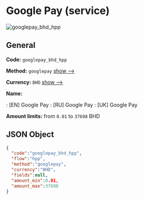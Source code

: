 
# Google Pay (service) 
![googlepay_bhd_hpp](https://static.openfintech.io/payment_methods/googlepay_bhd_hpp/logo.svg?w=400&c=v0.59.26#w200)  

## General 
 
**Code:** `googlepay_bhd_hpp` 
 
**Method:** `googlepay` 
 [show -->](/payment-methods/googlepay/) 
 
**Currency:** `BHD` [show -->](/currencies/BHD/) 
 
**Name:** 
 
:	[EN] Google Pay 
:	[RU] Google Pay 
:	[UK] Google Pay 
 
**Amount limits:** from `0.01` to `37698` BHD 

## JSON Object 

```json
{
  "code":"googlepay_bhd_hpp",
  "flow":"hpp",
  "method":"googlepay",
  "currency":"BHD",
  "fields":null,
  "amount_min":0.01,
  "amount_max":37698
}
```  
